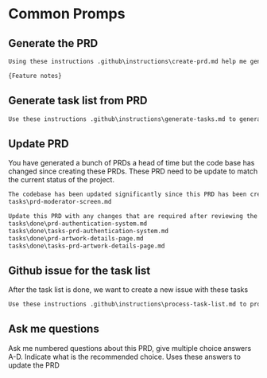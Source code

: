 # Common Promps

## Generate the PRD

```txt
Using these instructions .github\instructions\create-prd.md help me generate a PRD for the following feature

{Feature notes}
```

## Generate task list from PRD

```txt
Use these instructions .github\instructions\generate-tasks.md to generate a task list for this PRD tasks\prd-cloudflare-d1-database-migration.md
```

## Update PRD

You have generated a bunch of PRDs a head of time but the code base has changed since creating these PRDs. These PRD need to be update to match the current status of the project.

```txt
The codebase has been updated significantly since this PRD has been created.
tasks\prd-moderator-screen.md

Update this PRD with any changes that are required after reviewing the project files, and the changes that are mentioned in these files.
tasks\done\prd-authentication-system.md
tasks\done\tasks-prd-authentication-system.md
tasks\done\prd-artwork-details-page.md
tasks\done\tasks-prd-artwork-details-page.md
```

## Github issue for the task list

After the task list is done, we want to create a new issue with these tasks

```txt
Use these instructions .github\instructions\process-task-list.md to process these tasks tasks\tasks-prd-image-handling-rate-limiting.md for this PRD tasks\prd-image-handling-rate-limiting.md
```

## Ask me questions

Ask me numbered questions about this PRD, give multiple choice answers A-D. Indicate what is the recommended choice. Uses these answers to update the PRD 